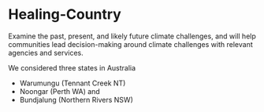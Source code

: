 # Healing-Country
Examine the past, present, and likely future climate challenges, and will help communities lead decision-making around climate challenges with relevant agencies and services.

We considered three states in Australia
 
* Warumungu (Tennant Creek NT)
* Noongar (Perth WA) and 
* Bundjalung (Northern Rivers NSW)

